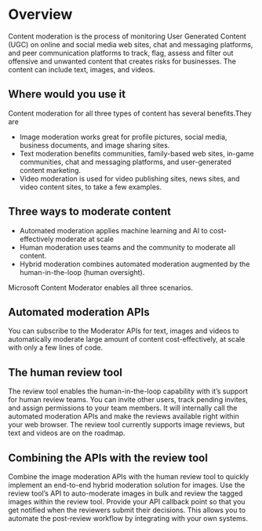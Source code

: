 <!-- 
NavPath: Content Moderator
LinkLabel: Overview
Url: Content-Moderator/documentation
Weight: 150
-->

# Overview
Content moderation is the process of monitoring User Generated Content (UGC) on online and social media web sites, chat and messaging platforms, and peer communication platforms to track, flag, assess and filter out offensive and unwanted content that creates risks for businesses. The content can include text, images, and videos.

## Where would you use it
Content moderation for all three types of content has several benefits.They are

- Image moderation works great for profile pictures, social media, business documents, and image sharing sites.
- Text moderation benefits communities, family-based web sites, in-game communities, chat and messaging platforms, and user-generated content marketing.
- Video moderation is used for video publishing sites, news sites, and video content sites, to take a few examples.

## Three ways to moderate content
- Automated moderation applies machine learning and AI to cost-effectively moderate at scale
- Human moderation uses teams and the community to moderate all content.
- Hybrid moderation combines automated moderation augmented by the human-in-the-loop (human oversight).

Microsoft Content Moderator enables all three scenarios.

## Automated moderation APIs ##
You can subscribe to the Moderator APIs for text, images and videos to automatically moderate large amount of content cost-effectively, at scale with only a few lines of code.

## The human review tool ##
The review tool enables the human-in-the-loop capability with it’s support for human review teams. You can invite other users, track pending invites, and assign permissions to your team members. It will internally call the automated moderation APIs and make the reviews available right within your web browser. The review tool currently supports image reviews, but text and videos are on the roadmap.

## Combining the APIs with the review tool ##
Combine the image moderation APIs with the human review tool to quickly implement an end-to-end hybrid moderation solution for images. Use the review tool’s API to auto-moderate images in bulk and review the tagged images within the review tool. Provide your API callback point so that you get notified when the reviewers submit their decisions. This allows you to automate the post-review workflow by integrating with your own systems.
